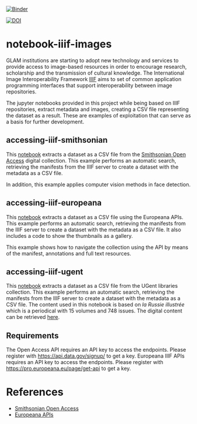 [![Binder](https://mybinder.org/badge_logo.svg)](https://mybinder.org/v2/gh/hibernator11/notebook-iiif-images/master)

[![DOI](https://zenodo.org/badge/255172461.svg)](https://zenodo.org/badge/latestdoi/255172461)

# notebook-iiif-images
GLAM institutions are starting to adopt new technology and services to provide access to image-based resources in order to encourage research, scholarship and the transmission of cultural knowledge. The International Image Interoperability Framework [IIIF](https://iiif.io/) aims to set of common application programming interfaces that support interoperability between image repositories.

The jupyter notebooks provided in this project while being based on IIIF repositories, extract metadata and images, creating a CSV file representing the dataset as a result. These are examples of exploitation that can serve as a basis for further development.

## accessing-iiif-smithsonian
This [notebook](accessing-iiif-smithsonian.ipynb) extracts a dataset as a CSV file from the [Smithsonian Open Access](https://www.si.edu/openaccess) digital collection. This example performs an automatic search, retrieving the manifests from the IIIF server to create a dataset with the metadata as a CSV file.

In addition, this example applies computer vision methods in face detection.

## accessing-iiif-europeana
This [notebook](accessing-iiif-europeana.ipynb) extracts a dataset as a CSV file using the Europeana APIs. This example performs an automatic search, retrieving the manifests from the IIIF server to create a dataset with the metadata as a CSV file. It also includes a code to show the thumbnails as a gallery.

This example shows how to navigate the collection using the API by means of the manifest, annotations and full text resources.

## accessing-iiif-ugent
This [notebook](accessing-iiif-ugent.ipynb) extracts a dataset as a CSV file from the UGent libraries collection. This example performs an automatic search, retrieving the manifests from the IIIF server to create a dataset with the metadata as a CSV file. The content used in this notebook is based on *la Russie illustrée* which is a periodical with 15 volumes and 748 issues. The digital content can be retrieved [here](https://lib.ugent.be/viewer/collection/RUG01-001643403#?c=&m=&s=&cv=&xywh=-2290%2C-224%2C7504%2C4200). 


## Requirements
The Open Access API requires an API key to access the endpoints. Please register with https://api.data.gov/signup/ to get a key.
Europeana IIIF APIs requires an API key to access the endpoints. Please register with https://pro.europeana.eu/page/get-api to get a key.

# References
* [Smithsonian Open Access](https://www.si.edu/openaccess)
* [Europeana APIs](https://pro.europeana.eu/page/iiif)

